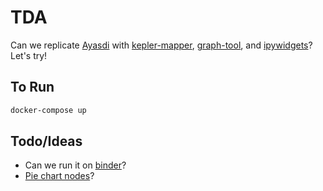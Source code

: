 # TDA

Can we replicate [Ayasdi](https://www.ayasdi.com/) with [kepler-mapper](https://github.com/scikit-tda/kepler-mapper), [graph-tool](https://graph-tool.skewed.de/), and [ipywidgets](https://github.com/jupyter-widgets/ipywidgets)? Let's try!

## To Run

```bash
docker-compose up
```

## Todo/Ideas

- Can we run it on [binder](https://mybinder.readthedocs.io/en/latest/)?
- [Pie chart nodes](https://graph-tool.skewed.de/static/doc/demos/inference/inference.html?highlight=pie#id15)?